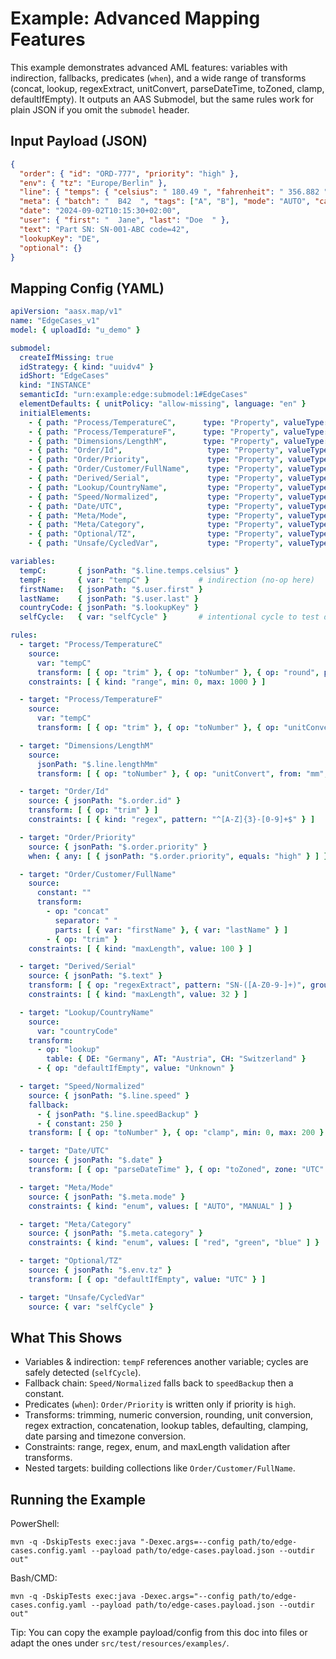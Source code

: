 # Example: Advanced Mapping Features

This example demonstrates advanced AML features: variables with indirection, fallbacks, predicates (`when`), and a wide range of transforms (concat, lookup, regexExtract, unitConvert, parseDateTime, toZoned, clamp, defaultIfEmpty). It outputs an AAS Submodel, but the same rules work for plain JSON if you omit the `submodel` header.

## Input Payload (JSON)

```json
{
  "order": { "id": "ORD-777", "priority": "high" },
  "env": { "tz": "Europe/Berlin" },
  "line": { "temps": { "celsius": " 180.49 ", "fahrenheit": " 356.882 " }, "lengthMm": 1234.5, "speed": null },
  "meta": { "batch": "  B42  ", "tags": ["A", "B"], "mode": "AUTO", "category": "blue" },
  "date": "2024-09-02T10:15:30+02:00",
  "user": { "first": "  Jane", "last": "Doe  " },
  "text": "Part SN: SN-001-ABC code=42",
  "lookupKey": "DE",
  "optional": {}
}
```

## Mapping Config (YAML)

```yaml
apiVersion: "aasx.map/v1"
name: "EdgeCases_v1"
model: { uploadId: "u_demo" }

submodel:
  createIfMissing: true
  idStrategy: { kind: "uuidv4" }
  idShort: "EdgeCases"
  kind: "INSTANCE"
  semanticId: "urn:example:edge:submodel:1#EdgeCases"
  elementDefaults: { unitPolicy: "allow-missing", language: "en" }
  initialElements:
    - { path: "Process/TemperatureC",      type: "Property", valueType: "double" }
    - { path: "Process/TemperatureF",      type: "Property", valueType: "double" }
    - { path: "Dimensions/LengthM",        type: "Property", valueType: "double", unit: "m" }
    - { path: "Order/Id",                   type: "Property", valueType: "string" }
    - { path: "Order/Priority",             type: "Property", valueType: "string" }
    - { path: "Order/Customer/FullName",    type: "Property", valueType: "string" }
    - { path: "Derived/Serial",             type: "Property", valueType: "string" }
    - { path: "Lookup/CountryName",         type: "Property", valueType: "string" }
    - { path: "Speed/Normalized",           type: "Property", valueType: "double" }
    - { path: "Date/UTC",                   type: "Property", valueType: "dateTime" }
    - { path: "Meta/Mode",                  type: "Property", valueType: "string" }
    - { path: "Meta/Category",              type: "Property", valueType: "string" }
    - { path: "Optional/TZ",                type: "Property", valueType: "string" }
    - { path: "Unsafe/CycledVar",           type: "Property", valueType: "string" }

variables:
  tempC:       { jsonPath: "$.line.temps.celsius" }
  tempF:       { var: "tempC" }           # indirection (no-op here)
  firstName:   { jsonPath: "$.user.first" }
  lastName:    { jsonPath: "$.user.last" }
  countryCode: { jsonPath: "$.lookupKey" }
  selfCycle:   { var: "selfCycle" }       # intentional cycle to test detection

rules:
  - target: "Process/TemperatureC"
    source:
      var: "tempC"
      transform: [ { op: "trim" }, { op: "toNumber" }, { op: "round", places: 1 } ]
    constraints: [ { kind: "range", min: 0, max: 1000 } ]

  - target: "Process/TemperatureF"
    source:
      var: "tempC"
      transform: [ { op: "trim" }, { op: "toNumber" }, { op: "unitConvert", from: "C", to: "F" }, { op: "round", places: 1 } ]

  - target: "Dimensions/LengthM"
    source:
      jsonPath: "$.line.lengthMm"
      transform: [ { op: "toNumber" }, { op: "unitConvert", from: "mm", to: "m" } ]

  - target: "Order/Id"
    source: { jsonPath: "$.order.id" }
    transform: [ { op: "trim" } ]
    constraints: [ { kind: "regex", pattern: "^[A-Z]{3}-[0-9]+$" } ]

  - target: "Order/Priority"
    source: { jsonPath: "$.order.priority" }
    when: { any: [ { jsonPath: "$.order.priority", equals: "high" } ] }

  - target: "Order/Customer/FullName"
    source:
      constant: ""
      transform:
        - op: "concat"
          separator: " "
          parts: [ { var: "firstName" }, { var: "lastName" } ]
        - { op: "trim" }
    constraints: [ { kind: "maxLength", value: 100 } ]

  - target: "Derived/Serial"
    source: { jsonPath: "$.text" }
    transform: [ { op: "regexExtract", pattern: "SN-([A-Z0-9-]+)", group: 1 } ]
    constraints: [ { kind: "maxLength", value: 32 } ]

  - target: "Lookup/CountryName"
    source:
      var: "countryCode"
    transform:
      - op: "lookup"
        table: { DE: "Germany", AT: "Austria", CH: "Switzerland" }
      - { op: "defaultIfEmpty", value: "Unknown" }

  - target: "Speed/Normalized"
    source: { jsonPath: "$.line.speed" }
    fallback:
      - { jsonPath: "$.line.speedBackup" }
      - { constant: 250 }
    transform: [ { op: "toNumber" }, { op: "clamp", min: 0, max: 200 } ]

  - target: "Date/UTC"
    source: { jsonPath: "$.date" }
    transform: [ { op: "parseDateTime" }, { op: "toZoned", zone: "UTC" } ]

  - target: "Meta/Mode"
    source: { jsonPath: "$.meta.mode" }
    constraints: { kind: "enum", values: [ "AUTO", "MANUAL" ] }

  - target: "Meta/Category"
    source: { jsonPath: "$.meta.category" }
    constraints: { kind: "enum", values: [ "red", "green", "blue" ] }

  - target: "Optional/TZ"
    source: { jsonPath: "$.env.tz" }
    transform: [ { op: "defaultIfEmpty", value: "UTC" } ]

  - target: "Unsafe/CycledVar"
    source: { var: "selfCycle" }
```

## What This Shows

- Variables & indirection: `tempF` references another variable; cycles are safely detected (`selfCycle`).
- Fallback chain: `Speed/Normalized` falls back to `speedBackup` then a constant.
- Predicates (`when`): `Order/Priority` is written only if priority is `high`.
- Transforms: trimming, numeric conversion, rounding, unit conversion, regex extraction, concatenation, lookup tables, defaulting, clamping, date parsing and timezone conversion.
- Constraints: range, regex, enum, and maxLength validation after transforms.
- Nested targets: building collections like `Order/Customer/FullName`.

## Running the Example

PowerShell:

```
mvn -q -DskipTests exec:java "-Dexec.args=--config path/to/edge-cases.config.yaml --payload path/to/edge-cases.payload.json --outdir out"
```

Bash/CMD:

```
mvn -q -DskipTests exec:java -Dexec.args="--config path/to/edge-cases.config.yaml --payload path/to/edge-cases.payload.json --outdir out"
```

Tip: You can copy the example payload/config from this doc into files or adapt the ones under `src/test/resources/examples/`.
